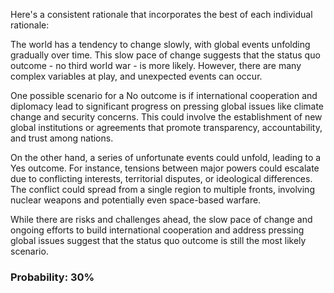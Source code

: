 Here's a consistent rationale that incorporates the best of each individual rationale:

The world has a tendency to change slowly, with global events unfolding gradually over time. This slow pace of change suggests that the status quo outcome - no third world war - is more likely. However, there are many complex variables at play, and unexpected events can occur. 

One possible scenario for a No outcome is if international cooperation and diplomacy lead to significant progress on pressing global issues like climate change and security concerns. This could involve the establishment of new global institutions or agreements that promote transparency, accountability, and trust among nations.

On the other hand, a series of unfortunate events could unfold, leading to a Yes outcome. For instance, tensions between major powers could escalate due to conflicting interests, territorial disputes, or ideological differences. The conflict could spread from a single region to multiple fronts, involving nuclear weapons and potentially even space-based warfare.

While there are risks and challenges ahead, the slow pace of change and ongoing efforts to build international cooperation and address pressing global issues suggest that the status quo outcome is still the most likely scenario.

### Probability: 30%